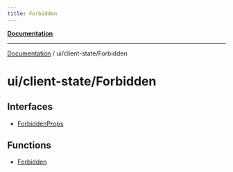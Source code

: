 ```yaml
---
title: Forbidden
---
```


[**Documentation**](../../../index.md)

***

[Documentation](../../../index.md) / ui/client-state/Forbidden

# ui/client-state/Forbidden

## Interfaces

- [ForbiddenProps](interfaces/ForbiddenProps.md)

## Functions

- [Forbidden](functions/Forbidden.md)
